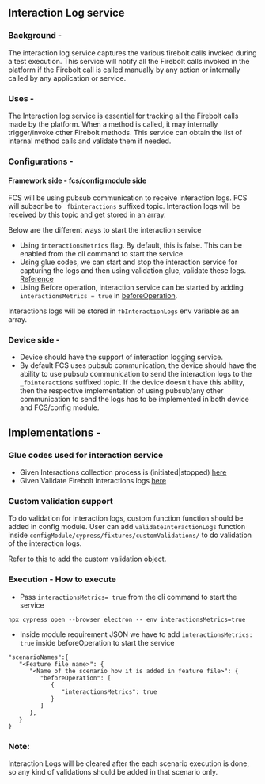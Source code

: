 ## Interaction Log service

### Background -
The interaction log service captures the various firebolt calls invoked during a test execution. This service will notify all the Firebolt calls invoked in the platform if the Firebolt call is called manually by any action or internally called by any application or service.
### Uses -
The Interaction log service is essential for tracking all the Firebolt calls made by the platform. When a method is called, it may internally trigger/invoke other Firebolt methods. This service can obtain the list of internal method calls and validate them if needed.
### Configurations -
#### Framework side - fcs/config module side
FCS will be using pubsub communication to receive interaction logs. FCS will subscribe to `_fbinteractions` suffixed topic. Interaction logs will be received by this topic and get stored in an array.<br>

Below are the different ways to start the interaction service
* Using `interactionsMetrics` flag. By default, this is false. This can be enabled from the cli command to start the service
* Using glue codes, we can start and stop the interaction service for capturing the logs and then using validation glue, validate these logs. [Reference](#glue-codes-used-for-interaction-service)
* Using Before operation, interaction service can be started by adding `interactionsMetrics = true` in [beforeOperation](#before-operation).

Interactions logs will be stored in `fbInteractionLogs` env variable as an array.
### Device side -
* Device should have the support of interaction logging service.<br>
* By default FCS uses pubsub communication, the device should have the ability to use pubsub communication to send the interaction logs to the `_fbinteractions` suffixed topic. If the device doesn't have this ability, then the respective implementation of using pubsub/any other communication to send the logs has to be implemented in both device and FCS/config module.
## Implementations -
### Glue codes used for interaction service
* Given Interactions collection process is (initiated|stopped)  [here](/cypress/support/step_definitions/validations.md#interactions-collection-process-is-initiatedstopped)
* Given Validate Firebolt Interactions logs [here](/cypress/support/step_definitions/validations.md#validate-firebolt-interactions-logs)
 
### Custom validation support
To do validation for interaction logs, custom function function should be added in config module.
User can add `validateInteractionLogs` function inside `configModule/cypress/fixtures/customValidations/` to do validation of the interaction logs.

Refer to [this](/cypress/support/step_definitions/validations.md#custom) to add the custom validation object.

### Execution - How to execute
* Pass `interactionsMetrics= true` from the cli command to start the service
```
npx cypress open --browser electron -- env interactionsMetrics=true
```
* Inside module requirement JSON we have to add `interactionsMetrics: true` inside beforeOperation to start the service
```
"scenarioNames":{
   "<Feature file name>": {
      "<Name of the scenario how it is added in feature file>": {
         "beforeOperation": [
            {
               "interactionsMetrics": true
            }
         ]
      },
   }
}
```

### Note: 
Interaction Logs will be cleared after the each scenario execution is done, so any kind of validations should be added in that scenario only.